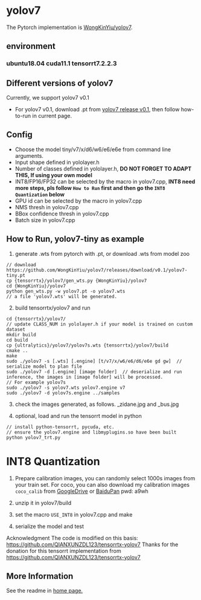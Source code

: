 # yolov7

The Pytorch implementation is [WongKinYiu/yolov7](https://github.com/WongKinYiu/yolov7).

## environment

### ubuntu18.04   cuda11.1  tensorrt7.2.2.3

## Different versions of yolov7

Currently, we support yolov7 v0.1

- For yolov7 v0.1, download .pt from [yolov7 release v0.1](https://github.com/WongKinYiu/yolov7/releases/tag/v0.10), then follow how-to-run in current page.


## Config

- Choose the model tiny/v7/x/d6/w6/e6/e6e from command line arguments.
- Input shape defined in yololayer.h
- Number of classes defined in yololayer.h, **DO NOT FORGET TO ADAPT THIS, If using your own model**
- INT8/FP16/FP32 can be selected by the macro in yolov7.cpp, **INT8 need more steps, pls follow `How to Run` first and then go the `INT8 Quantization` below**
- GPU id can be selected by the macro in yolov7.cpp
- NMS thresh in yolov7.cpp
- BBox confidence thresh in yolov7.cpp
- Batch size in yolov7.cpp

## How to Run, yolov7-tiny as example

1. generate .wts from pytorch with .pt, or download .wts from model zoo

```
// download https://github.com/WongKinYiu/yolov7/releases/download/v0.1/yolov7-tiny.pt
cp {tensorrtx}/yolov7/gen_wts.py {WongKinYiu}/yolov7
cd {WongKinYiu}/yolov7
python gen_wts.py -w yolov7.pt -o yolov7.wts
// a file 'yolov7.wts' will be generated.
```



2. build tensorrtx/yolov7 and run

```
cd {tensorrtx}/yolov7/
// update CLASS_NUM in yololayer.h if your model is trained on custom dataset
mkdir build
cd build
cp {ultralytics}/yolov7/yolov7s.wts {tensorrtx}/yolov7/build
cmake ..
make
sudo ./yolov7 -s [.wts] [.engine] [t/v7/x/w6/e6/d6/e6e gd gw]  // serialize model to plan file
sudo ./yolov7 -d [.engine] [image folder]  // deserialize and run inference, the images in [image folder] will be processed.
// For example yolov7s
sudo ./yolov7 -s yolov7.wts yolov7.engine v7
sudo ./yolov7 -d yolov7s.engine ../samples
```

3. check the images generated, as follows. _zidane.jpg and _bus.jpg

4. optional, load and run the tensorrt model in python

```
// install python-tensorrt, pycuda, etc.
// ensure the yolov7.engine and libmyplugins.so have been built
python yolov7_trt.py

```

# INT8 Quantization

1. Prepare calibration images, you can randomly select 1000s images from your train set. For coco, you can also download my calibration images `coco_calib` from [GoogleDrive](https://drive.google.com/drive/folders/1s7jE9DtOngZMzJC1uL307J2MiaGwdRSI?usp=sharing) or [BaiduPan](https://pan.baidu.com/s/1GOm_-JobpyLMAqZWCDUhKg) pwd: a9wh

2. unzip it in yolov7/build

3. set the macro `USE_INT8` in yolov7.cpp and make

4. serialize the model and test

Acknowledgment
The code is modified on this basis: https://github.com/QIANXUNZDL123/tensorrtx-yolov7
Thanks for the donation for this  tensorrt implementation from https://github.com/QIANXUNZDL123/tensorrtx-yolov7

## More Information

See the readme in [home page.](https://github.com/wang-xinyu/tensorrtx)

